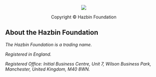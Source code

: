 <p align="center">
<a href="https://www.hazbin.org"><img src="https://www.hazbin.org/assets/logo-u6njuuua.png"></a>
</p>

<p align="center">
Copyright &copy; Hazbin Foundation
</p>

## About the Hazbin Foundation

*The Hazbin Foundation is a trading name.*

*Registered in England.*

*Registered Office: Initial Business Centre, Unit 7, Wilson Business Park, Manchester, United Kingdom, M40 8WN.*

